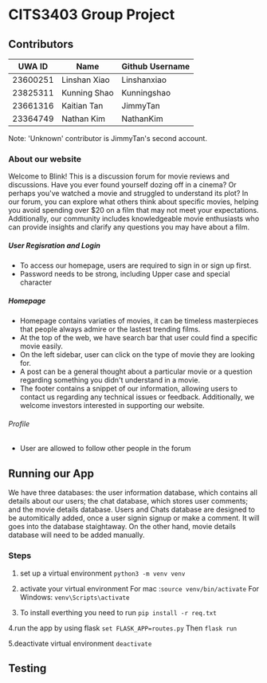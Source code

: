 # CITS3403 Group Project

## Contributors
| UWA ID   |  Name    | Github Username |
|----------|----------|----------|
| 23600251   | Linshan Xiao   | Linshanxiao  |
| 23825311   | Kunning Shao   | Kunningshao  |
| 23661316   | Kaitian Tan    | JimmyTan     |
| 23364749   | Nathan Kim     | NathanKim    | 
Note: 'Unknown' contributor is JimmyTan's second account.


### About our website 
Welcome to Blink! 
This is a discussion forum for movie reviews and discussions.
Have you ever found yourself dozing off in a cinema? Or perhaps you've watched a movie and struggled to understand its plot? In our forum, you can explore what others think about specific movies, helping you avoid spending over $20 on a film that may not meet your expectations. Additionally, our community includes knowledgeable movie enthusiasts who can provide insights and clarify any questions you may have about a film.

##### User Regisration and Login
- To access our homepage, users are required to sign in or sign up first.
- Password needs to be strong, including Upper case and special character

 
##### Homepage
- Homepage contains variaties of movies, it can be timeless masterpieces that people always admire or the lastest trending films.
- At the top of the web, we have search bar that user could find a specific movie easily.
- On the left sidebar, user can click on the type of movie they are looking for.
- A post can be a general thought about a particular movie or a question regarding something you didn't understand in a movie.
- The footer contains a snippet of our information, allowing users to contact us regarding any technical issues or feedback. Additionally, we welcome investors interested in supporting our website.

###### Profile
- User are allowed to follow other people in the forum

## Running our App
We have three databases: the user information database, which contains all details about our users; the chat database, which stores user comments; and the movie details database. Users and Chats database are designed to be automitically added, once a user signin signup or make a comment. It will goes into the database staightaway. On the other hand, movie details database will need to be added manually. 

### Steps
1. set up a virtual environment
`python3 -m venv venv`

2. activate your virtual environment
For mac :`source venv/bin/activate`  For Windows: `venv\Scripts\activate`

3. To install everthing you need to run
`pip install -r req.txt`

4.run the app by using flask
`set FLASK_APP=routes.py` Then `flask run`

5.deactivate virtual environment
`deactivate`


## Testing 



